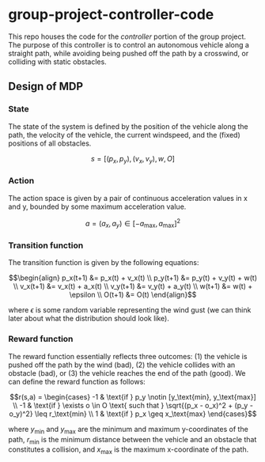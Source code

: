 # group-project-controller-code

This repo houses the code for the *controller* portion of the group project. The purpose of this controller is to control an autonomous vehicle along a straight path, while avoiding being pushed off the path by a crosswind, or colliding with static obstacles.

## Design of MDP
### State
The state of the system is defined by the position of the vehicle along the path, the velocity of the vehicle, the current windspeed, and the (fixed) positions of all obstacles.
```math
s = \bigg[(p_x, p_y), (v_x,v_y), w, O\bigg]
```

### Action
The action space is given by a pair of continuous acceleration values in x and y, bounded by some maximum acceleration value.
```math
a = (a_x, a_y) \in [-a_\text{max}, a_\text{max}]^2
```

### Transition function
The transition function is given by the following equations:
```math
\begin{align}
p_x(t+1) &= p_x(t) + v_x(t) \\
p_y(t+1) &= p_y(t) + v_y(t) + w(t) \\
v_x(t+1) &= v_x(t) + a_x(t) \\
v_y(t+1) &= v_y(t) + a_y(t) \\
w(t+1) &= w(t) + \epsilon \\
O(t+1) &= O(t)
\end{align}
```
where $\epsilon$ is some random variable representing the wind gust (we can think later about what the distribution should look like).

### Reward function
The reward function essentially reflects three outcomes: (1) the vehicle is pushed off the path by the wind (bad), (2) the vehicle collides with an obstacle (bad), or (3) the vehicle reaches the end of the path (good). We can define the reward function as follows:
```math
r(s,a) = \begin{cases}
-1 & \text{if } p_y \notin [y_\text{min}, y_\text{max}] \\
-1 & \text{if } \exists o \in O \text{ such that } \sqrt{(p_x - o_x)^2 + (p_y - o_y)^2} \leq r_\text{min} \\
1 & \text{if } p_x \geq x_\text{max}
\end{cases}
```
where $y_\text{min}$ and $y_\text{max}$ are the minimum and maximum y-coordinates of the path, $r_\text{min}$ is the minimum distance between the vehicle and an obstacle that constitutes a collision, and $x_\text{max}$ is the maximum x-coordinate of the path.
